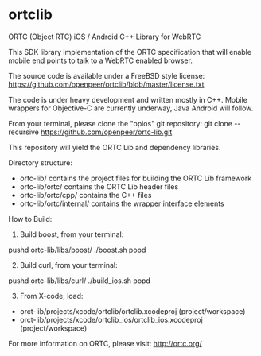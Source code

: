 ortclib
=======

ORTC (Object RTC) iOS / Android C++ Library for WebRTC

This SDK library implementation of the ORTC specification that will enable mobile end points to talk to a WebRTC enabled browser.

The source code is available under a FreeBSD style license:
https://github.com/openpeer/ortclib/blob/master/license.txt

The code is under heavy development and written mostly in C++. Mobile wrappers for  Objective-C are currently underway, Java Android will follow.

From your terminal, please clone the "opios" git repository:
git clone --recursive https://github.com/openpeer/ortc-lib.git

This repository will yield the ORTC Lib and dependency libraries.

Directory structure:

- ortc-lib/                        		contains the project files for building the ORTC Lib framework
- ortc-lib/ortc/          				contains the ORTC Lib header files
- ortc-lib/ortc/cpp/    				contains the C++ files
- ortc-lib/ortc/internal/  				contains the wrapper interface elements

How to Build:

1) Build boost, from your terminal:

pushd ortc-lib/libs/boost/
./boost.sh
popd


2) Build curl, from your terminal:

pushd ortc-lib/libs/curl/
./build_ios.sh
popd

3) From X-code, load:

- orct-lib/projects/xcode/ortclib/ortclib.xcodeproj (project/workspace)
- orct-lib/projects/xcode/ortclib_ios/ortclib_ios.xcodeproj (project/workspace)


For more information on ORTC, please visit:
http://ortc.org/